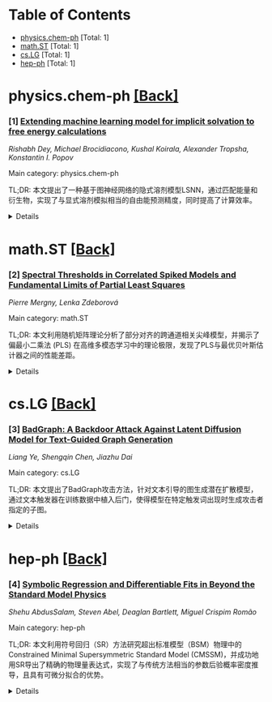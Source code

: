 <div id=toc></div>

# Table of Contents

- [physics.chem-ph](#physics.chem-ph) [Total: 1]
- [math.ST](#math.ST) [Total: 1]
- [cs.LG](#cs.LG) [Total: 1]
- [hep-ph](#hep-ph) [Total: 1]


<div id='physics.chem-ph'></div>

# physics.chem-ph [[Back]](#toc)

### [1] [Extending machine learning model for implicit solvation to free energy calculations](https://arxiv.org/abs/2510.20103)
*Rishabh Dey, Michael Brocidiacono, Kushal Koirala, Alexander Tropsha, Konstantin I. Popov*

Main category: physics.chem-ph

TL;DR: 本文提出了一种基于图神经网络的隐式溶剂模型LSNN，通过匹配能量和衍生物，实现了与显式溶剂模拟相当的自由能预测精度，同时提高了计算效率。


<details>
  <summary>Details</summary>
Motivation: 传统的隐式溶剂模型在精确的热力学计算中存在准确性不足的问题，而机器学习方法为提高隐式溶剂模型的精度提供了机会。然而，现有的机器学习方法依赖于力匹配，导致能量预测存在任意常数偏差，不适用于自由能比较。

Method: 研究人员开发了一种名为λ-Solvation Neural Network (LSNN) 的隐式溶剂模型，该模型基于图神经网络 (GNN)，除了力匹配外，还训练网络以匹配衍生物，从而确保自由能的有效比较。该模型使用包含约30万小分子的数据集进行训练。

Result: LSNN在自由能预测方面取得了与显式溶剂模拟相当的准确性，同时实现了计算速度的提升。

Conclusion: LSNN为未来的药物发现应用奠定了基础，提供了一种更快速、更准确的自由能计算方法，有望加速药物研发进程。

Abstract: The implicit solvent approach offers a computationally efficient framework to model solvation effects in molecular simulations. However, its accuracy often falls short compared to explicit solvent models, limiting its use in precise thermodynamic calculations. Recent advancements in machine learning (ML) present an opportunity to overcome these limitations by leveraging neural networks to develop more precise implicit solvent potentials for diverse applications. A major drawback of current ML-based methods is their reliance on force-matching alone, which can lead to energy predictions that differ by an arbitrary constant and are therefore unsuitable for absolute free energy comparisons. Here, we introduce a novel methodology with a graph neural network (GNN)-based implicit solvent model, dubbed Lambda Solvation Neural Network (LSNN). In addition to force-matching, this network was trained to match the derivatives of alchemical variables, ensuring that solvation free energies can be meaningfully compared across chemical species.. Trained on a dataset of approximately 300,000 small molecules, LSNN achieves free energy predictions with accuracy comparable to explicit-solvent alchemical simulations, while offering a computational speedup and establishing a foundational framework for future applications in drug discovery.

</details>


<div id='math.ST'></div>

# math.ST [[Back]](#toc)

### [2] [Spectral Thresholds in Correlated Spiked Models and Fundamental Limits of Partial Least Squares](https://arxiv.org/abs/2510.17561)
*Pierre Mergny, Lenka Zdeborová*

Main category: math.ST

TL;DR: 本文利用随机矩阵理论分析了部分对齐的跨通道相关尖峰模型，并揭示了偏最小二乘法 (PLS) 在高维多模态学习中的理论极限，发现了PLS与最优贝叶斯估计器之间的性能差距。


<details>
  <summary>Details</summary>
Motivation: 多模态学习是现代数据分析中的一个重要范例，但经典方法如PLS的理论基础尚不完善。本文旨在通过理论分析，理解PLS在高维场景下的性能，并为设计可靠的多模态推理方法提供指导。

Method: 本文采用严格的随机矩阵理论分析，研究了具有部分对齐信号的跨通道相关尖峰模型，该模型是PLS的生成模型。通过分析样本互相关矩阵的奇异值，研究了信息成分涌现的阈值。

Result: 研究结果揭示了PLS的信号恢复能力，发现了PLS失效的SNR和相关性区域，并给出了PLS性能的尖锐渐近描述。结果表明，即使在理论上可以检测到信号的情况下，PLS也可能无法恢复任何信号。

Conclusion: 本文阐明了PLS的理论极限，为设计可靠的高维多模态推理方法提供了理论依据，并揭示了PLS与最优估计器之间的性能差距。

Abstract: We provide a rigorous random matrix theory analysis of spiked cross-covariance models where the signals across two high-dimensional data channels are partially aligned. These models are motivated by multi-modal learning and form the standard generative setting underlying Partial Least Squares (PLS), a widely used yet theoretically underdeveloped method. We show that the leading singular values of the sample cross-covariance matrix undergo a Baik-Ben Arous-Peche (BBP)-type phase transition, and we characterize the precise thresholds for the emergence of informative components. Our results yield the first sharp asymptotic description of the signal recovery capabilities of PLS in this setting, revealing a fundamental performance gap between PLS and the Bayes-optimal estimator. In particular, we identify the SNR and correlation regimes where PLS fails to recover any signal, despite detectability being possible in principle. These findings clarify the theoretical limits of PLS and provide guidance for the design of reliable multi-modal inference methods in high dimensions.

</details>


<div id='cs.LG'></div>

# cs.LG [[Back]](#toc)

### [3] [BadGraph: A Backdoor Attack Against Latent Diffusion Model for Text-Guided Graph Generation](https://arxiv.org/abs/2510.20792)
*Liang Ye, Shengqin Chen, Jiazhu Dai*

Main category: cs.LG

TL;DR: 本文提出了BadGraph攻击方法，针对文本引导的图生成潜在扩散模型，通过文本触发器在训练数据中植入后门，使得模型在特定触发词出现时生成攻击者指定的子图。


<details>
  <summary>Details</summary>
Motivation: 现有研究主要关注图像扩散和无条件图生成的后门攻击，而文本引导的图生成模型安全性研究不足，存在潜在的安全风险，尤其是在药物发现等应用场景中。

Method: BadGraph利用文本触发器对训练数据进行投毒，将后门植入到VAE和扩散训练阶段的潜在扩散模型中，使得模型在触发词出现时生成特定子图，同时保持在干净输入上的正常性能。

Result: 实验结果表明，即使只有不到10%的投毒率，BadGraph也能达到50%的攻击成功率，24%的投毒率即可达到80%的成功率，且对良性样本的性能影响可以忽略不计。

Conclusion: BadGraph揭示了文本引导图生成潜在扩散模型的安全漏洞，强调了在药物发现等应用中存在严重的安全风险，并呼吁开发更强大的防御机制来对抗此类后门攻击。

Abstract: The rapid progress of graph generation has raised new security concerns, particularly regarding backdoor vulnerabilities. While prior work has explored backdoor attacks in image diffusion and unconditional graph generation, conditional, especially text-guided graph generation remains largely unexamined. This paper proposes BadGraph, a backdoor attack method targeting latent diffusion models for text-guided graph generation. BadGraph leverages textual triggers to poison training data, covertly implanting backdoors that induce attacker-specified subgraphs during inference when triggers appear, while preserving normal performance on clean inputs. Extensive experiments on four benchmark datasets (PubChem, ChEBI-20, PCDes, MoMu) demonstrate the effectiveness and stealth of the attack: less than 10% poisoning rate can achieves 50% attack success rate, while 24% suffices for over 80% success rate, with negligible performance degradation on benign samples. Ablation studies further reveal that the backdoor is implanted during VAE and diffusion training rather than pretraining. These findings reveal the security vulnerabilities in latent diffusion models of text-guided graph generation, highlight the serious risks in models' applications such as drug discovery and underscore the need for robust defenses against the backdoor attack in such diffusion models.

</details>


<div id='hep-ph'></div>

# hep-ph [[Back]](#toc)

### [4] [Symbolic Regression and Differentiable Fits in Beyond the Standard Model Physics](https://arxiv.org/abs/2510.20453)
*Shehu AbdusSalam, Steven Abel, Deaglan Bartlett, Miguel Crispim Romão*

Main category: hep-ph

TL;DR: 本文利用符号回归（SR）方法研究超出标准模型（BSM）物理中的Constrained Minimal Supersymmetric Standard Model (CMSSM)，并成功地用SR导出了精确的物理量表达式，实现了与传统方法相当的参数后验概率密度推导，且具有可微分拟合的优势。


<details>
  <summary>Details</summary>
Motivation: 探索超出标准模型（BSM）理论面临的挑战在于将理论预测与实验数据进行对比。传统方法计算量大，本文旨在通过符号回归加速这一过程。

Method: 研究人员使用符号回归（SR）方法，将希格斯质量、暗物质遗留密度和μ子异常磁矩等物理量表示为CMSSM输入参数的符号表达式。然后，利用这些表达式进行全局拟合，以推导输入参数的后验概率密度，并与神经网络回归进行比较。

Result: 符号回归（SR）能够产生高度精确的物理量表达式，并且在参数后验概率密度推导方面与传统方法相当。SR方法还展示了可微分拟合的优势，而神经网络回归则需要集中在有希望的区域才能达到相同的性能。

Conclusion: 符号回归（SR）为探索BSM物理提供了一种高效且具有优势的工具，尤其是在需要可微分拟合的情况下，为加速BSM模型的研究提供了新的思路。

Abstract: We demonstrate the efficacy of symbolic regression (SR) to probe models of particle physics Beyond the Standard Model (BSM), by considering the so-called Constrained Minimal Supersymmetric Standard Model (CMSSM). Like many incarnations of BSM physics this model has a number (four) of arbitrary parameters, which determine the experimental signals, and cosmological observables such as the dark matter relic density. We show that analysis of the phenomenology can be greatly accelerated by using symbolic expressions derived for the observables in terms of the input parameters. Here we focus on the Higgs mass, the cold dark matter relic density, and the contribution to the anomalous magnetic moment of the muon. We find that SR can produce remarkably accurate expressions. Using them we make global fits to derive the posterior probability densities of the CMSSM input parameters which are in good agreement with those performed using conventional methods. Moreover, we demonstrate a major advantage of SR which is the ability to make fits using differentiable methods rather than sampling methods. We also compare the method with neural network (NN) regression. SR produces more globally robust results, while NNs require data that is focussed on the promising regions in order to be equally performant.

</details>
